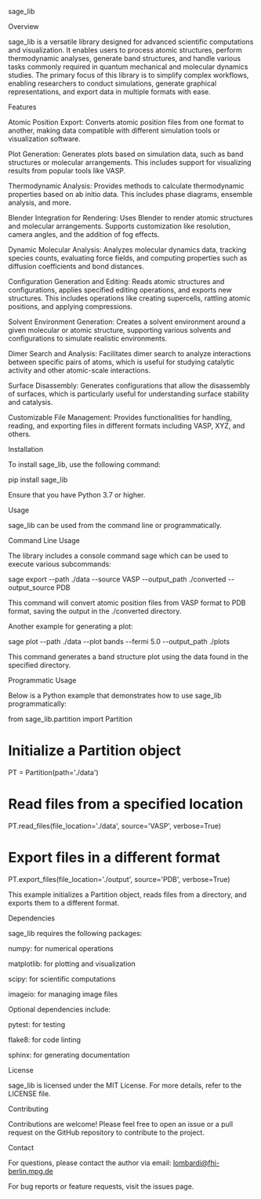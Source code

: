 sage_lib

Overview

sage_lib is a versatile library designed for advanced scientific computations and visualization. It enables users to process atomic structures, perform thermodynamic analyses, generate band structures, and handle various tasks commonly required in quantum mechanical and molecular dynamics studies. The primary focus of this library is to simplify complex workflows, enabling researchers to conduct simulations, generate graphical representations, and export data in multiple formats with ease.

Features

Atomic Position Export: Converts atomic position files from one format to another, making data compatible with different simulation tools or visualization software.

Plot Generation: Generates plots based on simulation data, such as band structures or molecular arrangements. This includes support for visualizing results from popular tools like VASP.

Thermodynamic Analysis: Provides methods to calculate thermodynamic properties based on ab initio data. This includes phase diagrams, ensemble analysis, and more.

Blender Integration for Rendering: Uses Blender to render atomic structures and molecular arrangements. Supports customization like resolution, camera angles, and the addition of fog effects.

Dynamic Molecular Analysis: Analyzes molecular dynamics data, tracking species counts, evaluating force fields, and computing properties such as diffusion coefficients and bond distances.

Configuration Generation and Editing: Reads atomic structures and configurations, applies specified editing operations, and exports new structures. This includes operations like creating supercells, rattling atomic positions, and applying compressions.

Solvent Environment Generation: Creates a solvent environment around a given molecular or atomic structure, supporting various solvents and configurations to simulate realistic environments.

Dimer Search and Analysis: Facilitates dimer search to analyze interactions between specific pairs of atoms, which is useful for studying catalytic activity and other atomic-scale interactions.

Surface Disassembly: Generates configurations that allow the disassembly of surfaces, which is particularly useful for understanding surface stability and catalysis.

Customizable File Management: Provides functionalities for handling, reading, and exporting files in different formats including VASP, XYZ, and others.

Installation

To install sage_lib, use the following command:

pip install sage_lib

Ensure that you have Python 3.7 or higher.

Usage

sage_lib can be used from the command line or programmatically.

Command Line Usage

The library includes a console command sage which can be used to execute various subcommands:

sage export --path ./data --source VASP --output_path ./converted --output_source PDB

This command will convert atomic position files from VASP format to PDB format, saving the output in the ./converted directory.

Another example for generating a plot:

sage plot --path ./data --plot bands --fermi 5.0 --output_path ./plots

This command generates a band structure plot using the data found in the specified directory.

Programmatic Usage

Below is a Python example that demonstrates how to use sage_lib programmatically:

from sage_lib.partition import Partition

# Initialize a Partition object
PT = Partition(path='./data')

# Read files from a specified location
PT.read_files(file_location='./data', source='VASP', verbose=True)

# Export files in a different format
PT.export_files(file_location='./output', source='PDB', verbose=True)

This example initializes a Partition object, reads files from a directory, and exports them to a different format.

Dependencies

sage_lib requires the following packages:

numpy: for numerical operations

matplotlib: for plotting and visualization

scipy: for scientific computations

imageio: for managing image files

Optional dependencies include:

pytest: for testing

flake8: for code linting

sphinx: for generating documentation

License

sage_lib is licensed under the MIT License. For more details, refer to the LICENSE file.

Contributing

Contributions are welcome! Please feel free to open an issue or a pull request on the GitHub repository to contribute to the project.

Contact

For questions, please contact the author via email: lombardi@fhi-berlin.mpg.de

For bug reports or feature requests, visit the issues page.

